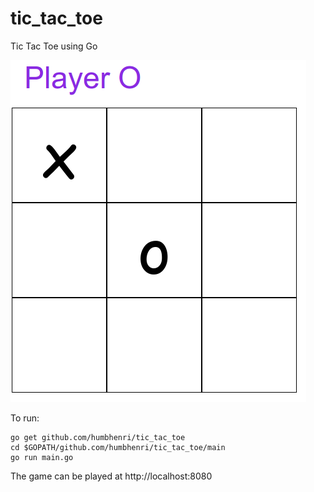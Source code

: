 tic_tac_toe
===========

Tic Tac Toe using Go

![screenshot](tictactoe.png "tic tac toe")

To run:
```
go get github.com/humbhenri/tic_tac_toe
cd $GOPATH/github.com/humbhenri/tic_tac_toe/main
go run main.go
```

The game can be played at http://localhost:8080
